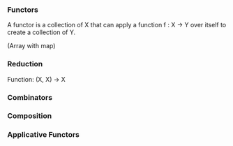
### Functors

A functor is a collection of X that can apply a function f : X → Y over itself to create a collection of Y.

(Array with map)


### Reduction

Function: (X, X) -> X


### Combinators

### Composition

### Applicative Functors



